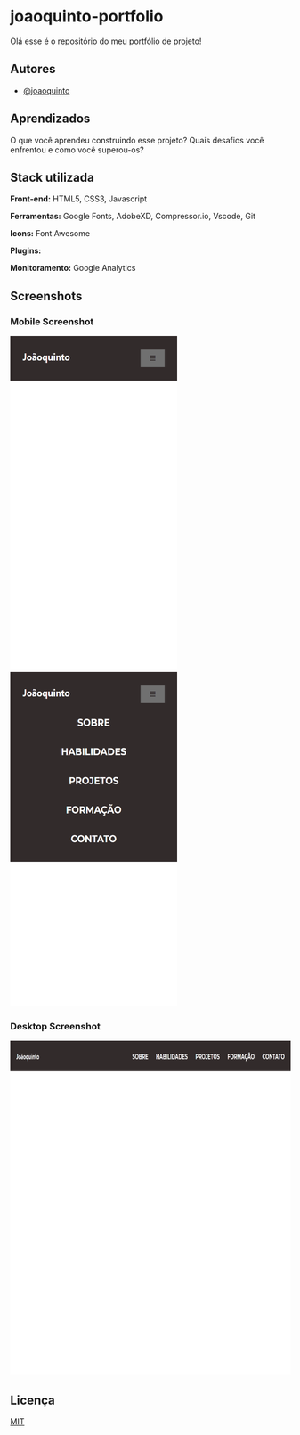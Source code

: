 # joaoquinto-portfolio

Olá esse é o repositório do meu portfólio de projeto!

## Autores

- [@joaoquinto](https://github.com/joaoquinto)

## Aprendizados

O que você aprendeu construindo esse projeto? Quais desafios você enfrentou e como você superou-os?

## Stack utilizada

**Front-end:** HTML5, CSS3, Javascript

**Ferramentas:** Google Fonts, AdobeXD, Compressor.io, Vscode, Git

**Icons:** Font Awesome

**Plugins:**

**Monitoramento:** Google Analytics

## Screenshots

### Mobile Screenshot

<img src="./screenshots/mobile.1v.png" width="300px" height="600px">
<img src="./screenshots/mobile-open-menu.1v.png" width="300px" height="600px">

### Desktop Screenshot

<img src="./screenshots/Desktop.1v.png" width="900px" height="600px">

## Licença

[MIT](https://github.com/joaoquinto/joaoquinto-portfolio/blob/main/LICENSE)
